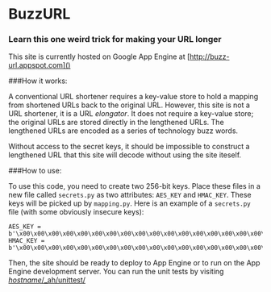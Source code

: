 BuzzURL
======
### Learn this one weird trick for making your URL longer

This site is currently hosted on Google App Engine at [http://buzz-url.appspot.com]()

###How it works:

A conventional URL shortener requires a key-value store to hold a mapping from shortened URLs back to the original URL. However, this site is not a URL shortener, it is a URL *elongator*. It does not require a key-value store; the original URLs are stored directly in the lengthened URLs. The lengthened URLs are encoded as a series of technology buzz words.

Without access to the secret keys, it should be impossible to construct a lengthened URL that this site will decode without using the site iteself.

###How to use:

To use this code, you need to create two 256-bit keys. Place these files in a new file called `secrets.py` as two attributes: `AES_KEY` and `HMAC_KEY`. These keys will be picked up by `mapping.py`. Here is an example of a `secrets.py` file (with some obviously insecure keys):

```
AES_KEY = b'\x00\x00\x00\x00\x00\x00\x00\x00\x00\x00\x00\x00\x00\x00\x00\x00\x00\x00\x00\x00\x00\x00\x00\x00\x00\x00\x00\x00\x00\x00\x00\x00'
HMAC_KEY = b'\x00\x00\x00\x00\x00\x00\x00\x00\x00\x00\x00\x00\x00\x00\x00\x00\x00\x00\x00\x00\x00\x00\x00\x00\x00\x00\x00\x00\x00\x00\x00\x00'
```

Then, the site should be ready to deploy to App Engine or to run on the App Engine development server. You can run the unit tests by visiting [*hostname*/_ah/unittest/]()
